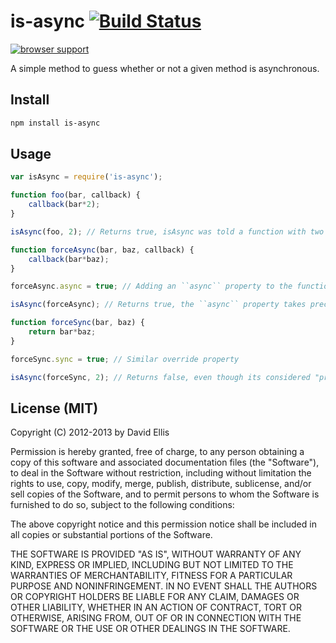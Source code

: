 # is-async [![Build Status](https://travis-ci.org/dfellis/is-async.png)](https://travis-ci.org/dfellis/is-async)

[![browser support](https://ci.testling.com/dfellis/is-async.png)](https://ci.testling.com/dfellis/is-async)

A simple method to guess whether or not a given method is asynchronous.

## Install

```sh
npm install is-async
```

## Usage

```js
var isAsync = require('is-async');

function foo(bar, callback) {
    callback(bar*2);
}

isAsync(foo, 2); // Returns true, isAsync was told a function with two arguments is probably true

function forceAsync(bar, baz, callback) {
    callback(bar*baz);
}

forceAsync.async = true; // Adding an ``async`` property to the function

isAsync(forceAsync); // Returns true, the ``async`` property takes precedence

function forceSync(bar, baz) {
    return bar*baz;
}

forceSync.sync = true; // Similar override property

isAsync(forceSync, 2); // Returns false, even though its considered "probably async" because of the ``sync`` property.
```

## License (MIT)

Copyright (C) 2012-2013 by David Ellis

Permission is hereby granted, free of charge, to any person obtaining a copy
of this software and associated documentation files (the "Software"), to deal
in the Software without restriction, including without limitation the rights
to use, copy, modify, merge, publish, distribute, sublicense, and/or sell
copies of the Software, and to permit persons to whom the Software is
furnished to do so, subject to the following conditions:

The above copyright notice and this permission notice shall be included in
all copies or substantial portions of the Software.

THE SOFTWARE IS PROVIDED "AS IS", WITHOUT WARRANTY OF ANY KIND, EXPRESS OR
IMPLIED, INCLUDING BUT NOT LIMITED TO THE WARRANTIES OF MERCHANTABILITY,
FITNESS FOR A PARTICULAR PURPOSE AND NONINFRINGEMENT. IN NO EVENT SHALL THE
AUTHORS OR COPYRIGHT HOLDERS BE LIABLE FOR ANY CLAIM, DAMAGES OR OTHER
LIABILITY, WHETHER IN AN ACTION OF CONTRACT, TORT OR OTHERWISE, ARISING FROM,
OUT OF OR IN CONNECTION WITH THE SOFTWARE OR THE USE OR OTHER DEALINGS IN
THE SOFTWARE.
